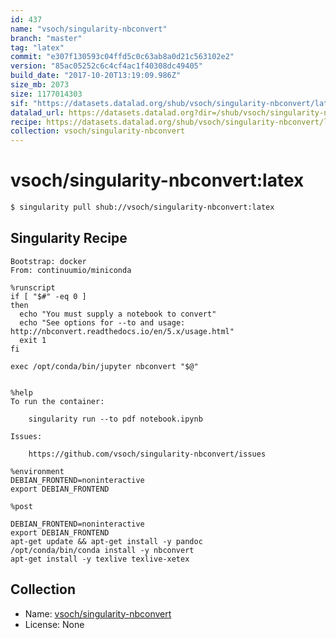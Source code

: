 ```yaml
---
id: 437
name: "vsoch/singularity-nbconvert"
branch: "master"
tag: "latex"
commit: "e307f130593c04ffd5c0c63ab8a0d21c563102e2"
version: "85ac05252c6c4cf4ac1f40308dc49405"
build_date: "2017-10-20T13:19:09.986Z"
size_mb: 2073
size: 1177014303
sif: "https://datasets.datalad.org/shub/vsoch/singularity-nbconvert/latex/2017-10-20-e307f130-85ac0525/85ac05252c6c4cf4ac1f40308dc49405.simg"
datalad_url: https://datasets.datalad.org?dir=/shub/vsoch/singularity-nbconvert/latex/2017-10-20-e307f130-85ac0525/
recipe: https://datasets.datalad.org/shub/vsoch/singularity-nbconvert/latex/2017-10-20-e307f130-85ac0525/Singularity
collection: vsoch/singularity-nbconvert
---
```


# vsoch/singularity-nbconvert:latex

```bash
$ singularity pull shub://vsoch/singularity-nbconvert:latex
```

## Singularity Recipe

```singularity
Bootstrap: docker
From: continuumio/miniconda

%runscript
if [ "$#" -eq 0 ]
then
  echo "You must supply a notebook to convert"
  echo "See options for --to and usage: http://nbconvert.readthedocs.io/en/5.x/usage.html"
  exit 1
fi

exec /opt/conda/bin/jupyter nbconvert "$@"


%help
To run the container:

    singularity run --to pdf notebook.ipynb

Issues: 

    https://github.com/vsoch/singularity-nbconvert/issues

%environment
DEBIAN_FRONTEND=noninteractive
export DEBIAN_FRONTEND

%post

DEBIAN_FRONTEND=noninteractive
export DEBIAN_FRONTEND
apt-get update && apt-get install -y pandoc
/opt/conda/bin/conda install -y nbconvert
apt-get install -y texlive texlive-xetex
```

## Collection

 - Name: [vsoch/singularity-nbconvert](https://github.com/vsoch/singularity-nbconvert)
 - License: None

